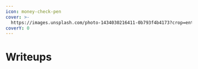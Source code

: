 ```yaml
---
icon: money-check-pen
cover: >-
  https://images.unsplash.com/photo-1434030216411-0b793f4b4173?crop=entropy&cs=srgb&fm=jpg&ixid=M3wxOTcwMjR8MHwxfHNlYXJjaHwxfHxXcml0ZXxlbnwwfHx8fDE3NTU3NTE2MjV8MA&ixlib=rb-4.1.0&q=85
coverY: 0
---
```


# Writeups

